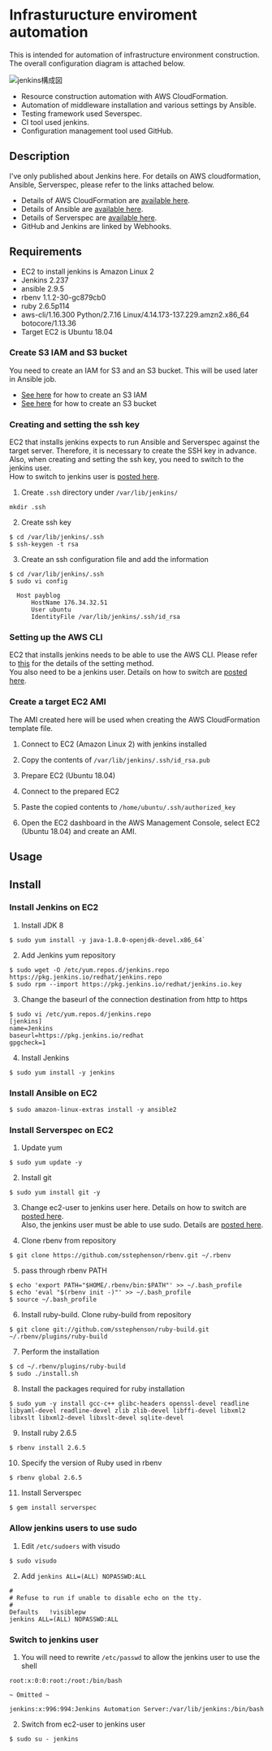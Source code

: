 # Infrasturucture enviroment automation
This is intended for automation of infrastructure environment construction.
The overall configuration diagram is attached below.

![jenkins構成図](https://user-images.githubusercontent.com/60305322/82865800-95f9aa00-9f62-11ea-9c8f-50e696a4ff3c.png)

- Resource construction automation with AWS CloudFormation.
- Automation of middleware installation and various settings by Ansible.
- Testing framework used Severspec.
- CI tool used jenkins.
- Configuration management tool used GitHub.

## Description
I've only published about Jenkins here.
For details on AWS cloudformation, Ansible, Serverspec, please refer to the links attached below.
- Details of AWS CloudFormation are [available here][1].
- Details of Ansible are [available here][2].
- Details of Serverspec are [available here][3].
- GitHub and Jenkins are linked by Webhooks.

## Requirements
- EC2 to install jenkins is Amazon Linux 2
- Jenkins 2.237
- ansible 2.9.5
- rbenv 1.1.2-30-gc879cb0
- ruby 2.6.5p114
- aws-cli/1.16.300 Python/2.7.16 Linux/4.14.173-137.229.amzn2.x86_64 botocore/1.13.36
- Target EC2 is Ubuntu 18.04

### Create S3 IAM and S3 bucket
You need to create an IAM for S3 and an S3 bucket.
This will be used later in Ansible job.
- [See here][7] for how to create an S3 IAM
- [See here][8] for how to create an S3 bucket

### Creating and setting the ssh key
EC2 that installs jenkins expects to run Ansible and Serverspec against the target server. Therefore, it is necessary to create the SSH key in advance.<br>
Also, when creating and setting the ssh key, you need to switch to the jenkins user.<br>
How to switch to jenkins user is [posted here][4].

1. Create `.ssh` directory under `/var/lib/jenkins/`
```
mkdir .ssh
```
2. Create ssh key
```
$ cd /var/lib/jenkins/.ssh
$ ssh-keygen -t rsa
```
3. Create an ssh configuration file and add the information
```
$ cd /var/lib/jenkins/.ssh
$ sudo vi config

  Host payblog
      HostName 176.34.32.51
      User ubuntu
      IdentityFile /var/lib/jenkins/.ssh/id_rsa
```
### Setting up the AWS CLI
EC2 that installs jenkins needs to be able to use the AWS CLI.
Please refer to [this][6] for the details of the setting method.<br>
You also need to be a jenkins user.
Details on how to switch are [posted here][4].

### Create a target EC2 AMI
The AMI created here will be used when creating the AWS CloudFormation template file.

1. Connect to EC2 (Amazon Linux 2) with jenkins installed

2. Copy the contents of `/var/lib/jenkins/.ssh/id_rsa.pub`

3. Prepare EC2 (Ubuntu 18.04)

4. Connect to the prepared EC2

5. Paste the copied contents to `/home/ubuntu/.ssh/authorized_key`

6. Open the EC2 dashboard in the AWS Management Console, select EC2 (Ubuntu 18.04) and create an AMI.

## Usage

## Install
### Install Jenkins on EC2
1. Install JDK 8
```
$ sudo yum install -y java-1.8.0-openjdk-devel.x86_64`
```
2. Add Jenkins yum repository
```
$ sudo wget -O /etc/yum.repos.d/jenkins.repo https://pkg.jenkins.io/redhat/jenkins.repo
$ sudo rpm --import https://pkg.jenkins.io/redhat/jenkins.io.key
```
3. Change the baseurl of the connection destination from http to https
```
$ sudo vi /etc/yum.repos.d/jenkins.repo
[jenkins]
name=Jenkins
baseurl=https://pkg.jenkins.io/redhat
gpgcheck=1
```
4. Install Jenkins
```
$ sudo yum install -y jenkins
```

### Install Ansible on EC2
```
$ sudo amazon-linux-extras install -y ansible2
```

### Install Serverspec on EC2
1. Update yum
```
$ sudo yum update -y
```
2. Install git
```
$ sudo yum install git -y
```
3. Change ec2-user to jenkins user here.
Details on how to switch are [posted here][4].<br>
Also, the jenkins user must be able to use sudo.
Details are [posted here][5].

4. Clone rbenv from repository
```
$ git clone https://github.com/sstephenson/rbenv.git ~/.rbenv
```
5. pass through rbenv PATH
```
$ echo 'export PATH="$HOME/.rbenv/bin:$PATH"' >> ~/.bash_profile
$ echo 'eval "$(rbenv init -)"' >> ~/.bash_profile
$ source ~/.bash_profile
```
6. Install ruby-build.
Clone ruby-build from repository
```
$ git clone git://github.com/sstephenson/ruby-build.git ~/.rbenv/plugins/ruby-build
```
7. Perform the installation
```
$ cd ~/.rbenv/plugins/ruby-build
$ sudo ./install.sh
```
8. Install the packages required for ruby installation
```
$ sudo yum -y install gcc-c++ glibc-headers openssl-devel readline libyaml-devel readline-devel zlib zlib-devel libffi-devel libxml2 libxslt libxml2-devel libxslt-devel sqlite-devel
```
9. Install ruby 2.6.5
```
$ rbenv install 2.6.5
```
10. Specify the version of Ruby used in rbenv
```
$ rbenv global 2.6.5
```
11. Install Serverspec
```
$ gem install serverspec
```
### Allow jenkins users to use sudo
1. Edit `/etc/sudoers` with visudo
```
$ sudo visudo
```
2. Add `jenkins ALL=(ALL) NOPASSWD:ALL`
```
#
# Refuse to run if unable to disable echo on the tty.
#
Defaults   !visiblepw
jenkins ALL=(ALL) NOPASSWD:ALL
```

### Switch to jenkins user
1. You will need to rewrite `/etc/passwd` to allow the jenkins user to use the shell
```/etc/passwd
root:x:0:0:root:/root:/bin/bash

~ Omitted ~

jenkins:x:996:994:Jenkins Automation Server:/var/lib/jenkins:/bin/bash
```
2. Switch from ec2-user to jenkins user
```
$ sudo su - jenkins
```


[1]:https://github.com/neetzama/cloudformation_study
[2]:https://github.com/neetzama/ansible_study
[3]:https://github.com/neetzama/serverspec_study
[4]:#switch-to-jenkins-user
[5]:#allow-jenkins-users-to-use-sudo
[6]:https://docs.aws.amazon.com/ja_jp/cli/latest/userguide/cli-chap-configure.html
[7]:https://docs.aws.amazon.com/ja_jp/IAM/latest/UserGuide/id_users_create.html#id_users_create_console
[8]:https://docs.aws.amazon.com/ja_jp/AmazonS3/latest/user-guide/create-bucket.html